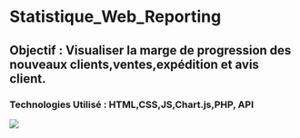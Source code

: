 # Statistique_Web_Reporting
## Objectif : Visualiser la marge de progression des nouveaux clients,ventes,expédition et avis client.
### Technologies Utilisé : HTML,CSS,JS,Chart.js,PHP, API
![](https://i.imgur.com/cXaunWX.png)



